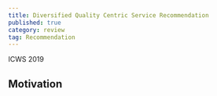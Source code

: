```yaml
---
title: Diversified Quality Centric Service Recommendation
published: true
category: review
tag: Recommendation
---
```


ICWS 2019

## Motivation
